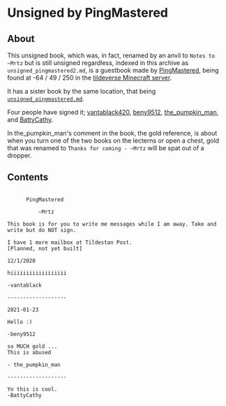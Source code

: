 # Unsigned by PingMastered

## About
This unsigned book, which was, in fact, renamed by an anvil to `Notes to ~Mrtz` but is still unsigned regardless, indexed in this archive as `unsigned_pingmastered2.md`, is a guestbook made by [PingMastered](https://namemc.com/profile/PingMastered.1), being found at -64 / 49 / 250 in the [tildeverse Minecraft server](https://mc.tildeverse.org).

It has a sister book by the same location, that being [`unsigned_pingmastered.md`](unsigned_pingmastered.md).

Four people have signed it; [vantablack420](https://namemc.com/profile/vantablack420.1), [beny9512](https://namemc.com/profile/beny9512.1), [the_pumpkin_man](https://namemc.com/profile/the_pumpkin_man.1), and [BattyCathy](https://namemc.com/profile/BattyCathy.1).

In the_pumpkin_man's comment in the book, the gold reference, is about when you turn one of the two books on the lecterns or open a chest, gold that was renamed to `Thanks for coming - ~Mrtz` will be spat out of a dropper.

## Contents
```

      PingMastered

          ~Mrtz

This book is for you to write me messages while I am away. Take and write but do NOT sign.

I have 1 more mailbox at Tildestan Post.
[Planned, not yet built]

12/1/2020

hiiiiiiiiiiiiiiiiii

-vantablack

-------------------

2021-01-23

Hello :)

-beny9512

so MUCH gold ...
This is abused

- the_pumpkin_man

-------------------

Yo this is cool.
-BattyCathy
```
